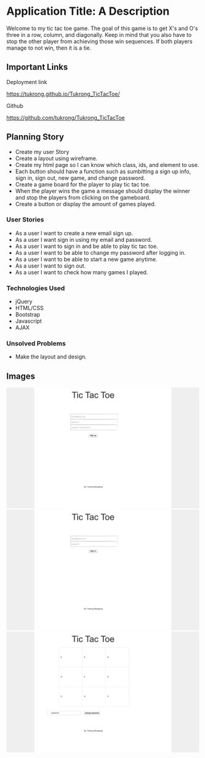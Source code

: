 # Application Title: A Description
Welcome to my tic tac toe game. The goal of this game is to get X's and O's three in a row,
column, and diagonally. Keep in mind that you also have to stop the other player from achieving
those win sequences. If both players manage to not win, then it is a tie.


## Important Links

Deployment link

https://tukrong.github.io/Tukrong_TicTacToe/

Github

https://github.com/tukrong/Tukrong_TicTacToe




## Planning Story
- Create my user Story
- Create a layout using wireframe.
- Create my html page so I can know which class, ids, and element to use.
- Each button should have a function such as sumbitting a sign up info, sign in,
sign out, new game, and change password.
- Create a game board for the player to play tic tac toe.
- When the player wins the game a message should display the winner and stop the players
from clicking on the gameboard.
- Create a button or display the amount of games played.


### User Stories

- As a user I want to create a new email sign up.
- As a user I want sign in using my email and password.
- As a user I want to sign in and be able to play tic tac toe.
- As a user I want to be able to change my password after logging in.
- As a user I want to be able to start a new game anytime.
- As a user I want to sign out.
- As a user I want to check how many games I played.

### Technologies Used

- jQuery
- HTML/CSS
- Bootstrap
- Javascript
- AJAX

### Unsolved Problems

- Make the layout and design.


## Images

![](images/Screen%20Shot%202020-02-16%20at%2011.37.19%20AM.png)
![](images/Screen%20Shot%202020-02-16%20at%2011.36.52%20AM.png)
![](images/Screen%20Shot%202020-02-16%20at%2011.37.52%20AM.png)

